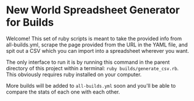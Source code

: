 # New World Spreadsheet Generator for Builds
Welcome! This set of ruby scripts is meant to take the provided info from all-builds.yml, scrape the page provided from the URL in the YAML file, and spit out a CSV which you can import into a spreadsheet wherever you want.

The only interface to run it is by running this command in the parent directory of this project within a terminal: `ruby builds/generate_csv.rb`. This obviously requires ruby installed on your computer.

More builds will be added to `all-builds.yml` soon and you'll be able to compare the stats of each one with each other.